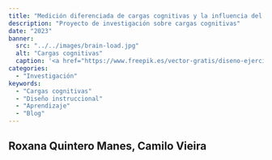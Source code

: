 ```yaml
---
title: "Medición diferenciada de cargas cognitivas y la influencia del diseño instruccional en el aprendizaje de estadística y programación"
description: "Proyecto de investigación sobre cargas cognitivas"
date: "2023"
banner:
  src: "../../images/brain-load.jpg"
  alt: "Cargas cognitivas"
  caption: '<a href="https://www.freepik.es/vector-gratis/diseno-ejercicio-cerebro_901713.htm#query=brain%20load&position=6&from_view=search&track=ais">Imagen de dooder</a> en Freepik'
categories:
  - "Investigación"
keywords:
  - "Cargas cognitivas"
  - "Diseño instruccional"
  - "Aprendizaje"
  - "Blog"
---
```



## Roxana Quintero Manes, Camilo Vieira
